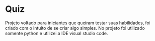# Quiz



Projeto voltado para iniciantes que queiram testar suas habilidades, foi criado com o intuito de se criar algo simples. No projeto foi utilizado somente python e utilizei a IDE
visual studio code.

